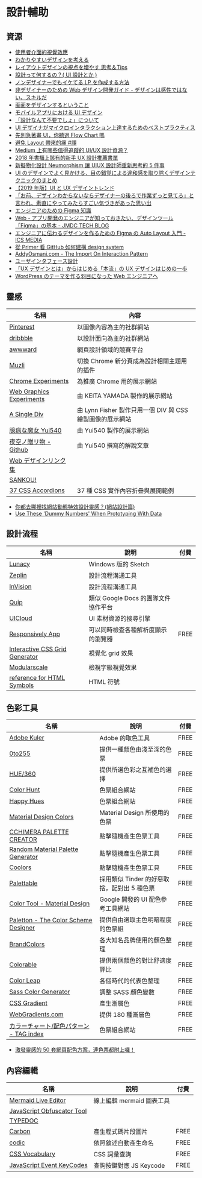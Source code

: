 # 設計輔助

## 資源

- [使用者介面的視覺效應](https://intersection.tw/%E4%BD%BF%E7%94%A8%E8%80%85%E4%BB%8B%E9%9D%A2%E7%9A%84%E8%A6%96%E8%A6%BA%E6%95%88%E6%87%89-%E7%B5%A6%E7%9C%9F%E6%AD%A3%E7%9A%84%E7%8B%82%E7%86%B1%E4%BB%BD%E5%AD%90-54ee84d365de)
- [わかりやすいデザインを考える](https://qiita.com/megumu-u/items/b991798842f7713a9ed8)
- [レイアウトデザインの視点を増やす 思考＆Tips](https://note.com/harahiroshi/n/n3af079dc17e9)
- [設計って何するの？( UI 設計とか )](https://qiita.com/kanchan-1996/items/f528bffbaccfe325032c)
- [ノンデザイナーでもイケてる LP を作成する方法](https://qiita.com/teradonburi/items/412f65147525ff34dbbd)
- [非デザイナーのための Web デザイン開発ガイド - デザインは感性ではない、スキルだ](https://qiita.com/rana_kualu/items/6955a2e4bc3284c361a5)
- [画面をデザインするということ](https://qiita.com/megumu-u/items/73b728ad1d381717d731)
- [モバイルアプリにおける UI デザイン](https://qiita.com/mark_1975M/items/eabdd95ac1de64e4fe1b)
- [「設計なんて不要でしょ」について](https://qiita.com/kahirokunn/items/d872b343ea1b89e8bec8)
- [UI デザイナがマイクロインタラクション上達するためのベストプラクティス](https://medium.com/@52shinNaka/ui%E3%83%87%E3%82%B6%E3%82%A4%E3%83%8A%E3%81%8C%E3%83%9E%E3%82%A4%E3%82%AF%E3%83%AD%E3%82%A4%E3%83%B3%E3%82%BF%E3%83%A9%E3%82%AF%E3%82%B7%E3%83%A7%E3%83%B3%E4%B8%8A%E9%81%94%E3%81%99%E3%82%8B%E3%81%9F%E3%82%81%E3%81%AE%E3%83%99%E3%82%B9%E3%83%88%E3%83%97%E3%83%A9%E3%82%AF%E3%83%86%E3%82%A3%E3%82%B9-735c2205e44d)
- [先別急著畫 UI，你聽過 Flow Chart 嗎](https://medium.com/as-a-product-designer/%E5%85%88%E5%88%A5%E6%80%A5%E8%91%97%E7%95%ABui-%E4%BD%A0%E8%81%BD%E9%81%8Eflow-chart%E5%97%8E-c6715f055cfc)
- [避免 Layout 帶來的痛 #譯](https://medium.com/@realdennis/%E9%81%BF%E5%85%8D-layout-%E5%B8%B6%E4%BE%86%E7%9A%84%E7%97%9B-%E8%AD%AF-9c8c6f7d56bf)
- [Medium 上有哪些值得追蹤的 UI/UX 設計資源？](https://medium.com/%E5%A5%B3%E4%BA%BA%E8%BF%B7%E8%A8%AD%E8%A8%88%E5%AF%A6%E9%A9%97%E5%AE%A4-womany-phd-lab/6bestuiuxpublications-307e9b530f3e)
- [2018 年書櫃上該有的新手 UX 設計推薦書單](https://medium.com/monospace-tw/2018%E5%B9%B4%E6%9B%B8%E6%AB%83%E4%B8%8A%E8%A9%B2%E6%9C%89%E7%9A%84-ux-%E6%96%B0%E6%89%8B%E8%A8%AD%E8%A8%88%E6%8E%A8%E8%96%A6%E6%9B%B8%E5%96%AE-9e81f0001422)
- [新擬物化設計 Neumorphism 讓 UIUX 設計師重新思考的 5 件事](https://medium.com/as-a-product-designer/%E6%96%B0%E6%93%AC%E7%89%A9%E5%8C%96%E8%A8%AD%E8%A8%88neumorphism%E8%AE%93uiux%E8%A8%AD%E8%A8%88%E5%B8%AB%E9%87%8D%E6%96%B0%E6%80%9D%E8%80%83%E7%9A%845%E4%BB%B6%E4%BA%8B-9c0eff8dcd90)
- [UI のデザインでよく見かける、目の錯覚による違和感を取り除くデザインテクニックのまとめ](https://coliss.com/articles/build-websites/operation/design/visually-distorted-when-ui-looks-all.html)
- [【2019 年版】UI と UX デザイントレンド](https://qiita.com/baby-degu/items/c3fc3b038e937112d999)
- [「お前、デザインわからないならデザイナーの後ろで作業ずっと見てろ」と言われ、素直にやってみたらすごい気づきがあった思い出](https://note.com/ikedanoriyuki/n/ncbf69cf0af46)
- [エンジニアのための Figma 知識](https://zenn.dev/seya/articles/127027b75dbba0)
- [Web・アプリ開発のエンジニアが知っておきたい、デザインツール「Figma」の基本 - JMDC TECH BLOG](https://techblog.jmdc.co.jp/entry/how-to-use-figma-for-engineers)
- [エンジニアに伝わるデザインを作るための Figma の Auto Layout 入門 - ICS MEDIA](https://ics.media/entry/211015/)
- [從 Primer 看 GitHub 如何建構 design system](https://medium.com/starbugs/styled-system-is-the-path-to-primer-99b8d7cdecce)
- [AddyOsmani.com - The Import On Interaction Pattern](https://addyosmani.com/blog/import-on-interaction/)
- [ユーザインタフェース設計](https://junkato.jp/ja/user-interface-design/)
- [「UX デザインとは」からはじめる「本流」の UX デザインはじめの一歩](https://www.slideshare.net/storywriterjp/uxux-ux-1)
- [WordPress のテーマを作る羽目になった Web エンジニアへ](https://zenn.dev/antez/articles/8e576daf822a84#%E6%9C%80%E5%BE%8C%E3%81%AB)

## 靈感

| 名稱                                                                                | 內容                                                      |
| ----------------------------------------------------------------------------------- | --------------------------------------------------------- |
| [Pinterest](https://www.pinterest.com/)                                             | 以圖像內容為主的社群網站                                  |
| [dribbble](https://dribbble.com/)                                                   | 以設計面向為主的社群網站                                  |
| [awwward](http://www.awwwards.com/)                                                 | 網頁設計領域的競賽平台                                    |
| [Muzli](https://muz.li/)                                                            | 切換 Chrome 新分頁成為設計相關主題用的插件                |
| [Chrome Experiments](https://experiments.withgoogle.com/collection/chrome)          | 為推廣 Chrome 用的展示網站                                |
| [Web Graphics Experiments](https://experiments.p5aholic.me/)                        | 由 KEITA YAMADA 製作的展示網站                            |
| [A Single Div](https://a.singlediv.com/)                                            | 由 Lynn Fisher 製作只用一個 DIV 與 CSS 繪製圖像的展示網站 |
| [臆病な魔女 Yui540](https://yui540.graphics/#/)                                     | 由 Yui540 製作的展示網站                                  |
| [夜空ノ贈リ物 - Github](https://github.com/yui540/Yozora_No_Okurimono)              | 由 Yui540 撰寫的解說文章                                  |
| [Web デザインリンク集](https://gendaidesign.com/)                                   |                                                           |
| [SANKOU!](https://sankoudesign.com/)                                                |                                                           |
| [37 CSS Accordions](https://freefrontend.com/css-accordions/#horizontal-accordions) | 37 種 CSS 實作內容折疊與展開範例                          |

- [你都去哪裡找網站動態特效設計靈感？(網站設計篇)](https://blockstudio.tw/blog/webdesign-inspiration-for-blockstudio/)
- [Use These 'Dummy Numbers' When Prototyping With Data](https://www.ideo.com/blog/use-these-dummy-numbers-when-prototyping-with-data)

## 設計流程

| 名稱                                                                       | 說明                                | 付費 |
| -------------------------------------------------------------------------- | ----------------------------------- | ---- |
| [Lunacy](https://icons8.com/lunacy)                                        | Windows 版的 Sketch                 |      |
| [Zeplin](https://zeplin.io/)                                               | 設計流程溝通工具                    |      |
| [InVision](https://www.invisionapp.com/)                                   | 設計流程溝通工具                    |      |
| [Quip](https://quip.com/)                                                  | 類似 Google Docs 的團隊文件協作平台 |      |
| [UICloud](http://ui-cloud.com/)                                            | UI 素材資源的搜尋引擎               |      |
| [Responsively App](https://responsively.app/)                              | 可以同時檢查各種解析度顯示的瀏覽器  | FREE |
| [Interactive CSS Grid Generator](https://grid.layoutit.com/)               | 視覺化 grid 效果                    |      |
| [Modularscale](https://www.modularscale.com/?1&em&1.618)                   | 檢視字級視覺效果                    |      |
| [reference for HTML Symbols](https://www.toptal.com/designers/htmlarrows/) | HTML 符號                           |      |

## 色彩工具

| 名稱                                                                                         | 說明                                        | 付費 |
| -------------------------------------------------------------------------------------------- | ------------------------------------------- | ---- |
| [Adobe Kuler](https://color.adobe.com/zh/create/color-wheel/)                                | Adobe 的取色工具                            | FREE |
| [0to255](https://www.0to255.com/)                                                            | 提供一種顏色由淺至深的色票                  | FREE |
| [HUE/360](http://hue360.herokuapp.com/)                                                      | 提供所選色彩之互補色的選擇                  | FREE |
| [Color Hunt](https://colorhunt.co/)                                                          | 色票組合網站                                | FREE |
| [Happy Hues](https://www.happyhues.co/)                                                      | 色票組合網站                                | FREE |
| [Material Design Colors](https://www.materialui.co/colors)                                   | Material Design 所使用的色票                | FREE |
| [CCHIMERA PALETTE CREATOR](http://saint11.org/tools/cchimera/index.html)                     | 點擊隨機產生色票工具                        | FREE |
| [Random Material Palette Generator](https://www.threebu.it/random-material-palette/)         | 點擊隨機產生色票工具                        | FREE |
| [Coolors](https://coolors.co/)                                                               | 點擊隨機產生色票工具                        | FREE |
| [Palettable](https://www.palettable.io/)                                                     | 採用類似 Tinder 的好惡取捨，配對出 5 種色票 | FREE |
| [Color Tool - Material Design](https://material.io/resources/color/)                         | Google 開發的 UI 配色參考工具網站           | FREE |
| [Paletton - The Color Scheme Designer](https://paletton.com/)                                | 提供自由選取主色明暗程度的色票組            | FREE |
| [BrandColors](http://brandcolors.net/)                                                       | 各大知名品牌使用的顏色整理                  | FREE |
| [Colorable](https://colorable.jxnblk.com/)                                                   | 提供兩個顏色的對比舒適度評比                | FREE |
| [Color Leap](https://colorleap.app/home)                                                     | 各個時代的代表色整理                        | FREE |
| [Sass Color Generator](http://scg.ar-ch.org/)                                                | 調整 SASS 顏色變數                          | FREE |
| [CSS Gradient](https://cssgradient.io/)                                                      | 產生漸層色                                  | FREE |
| [WebGradients.com](https://webgradients.com/)                                                | 提供 180 種漸層色                           | FREE |
| [カラーチャート/配色パターン - TAG index](https://www.tagindex.com/color/color_pattern.html) | 色票組合網站                                | FREE |

- [激發靈感的 50 套網頁配色方案，連色票都附上囉！](https://www.mydesy.com/web-page-2)

## 內容編輯

| 名稱                                                                     | 說明                      | 付費 |
| ------------------------------------------------------------------------ | ------------------------- | ---- |
| [Mermaid Live Editor](https://mermaid-js.github.io/mermaid-live-editor/) | 線上編輯 mermaid 圖表工具 |      |
| [JavaScript Obfuscator Tool](https://obfuscator.io/)                     |                           |      |
| [TYPEDOC](http://typedoc.org/)                                           |                           |      |
| [Carbon](https://carbon.now.sh/)                                         | 產生程式碼片段圖片        | FREE |
| [codic](https://codic.jp/)                                               | 依照敘述自動產生命名      | FREE |
| [CSS Vocabulary](http://apps.workflower.fi/vocabs/css/en)                | CSS 詞彙查詢              | FREE |
| [JavaScript Event KeyCodes](https://keycode.info/)                       | 查詢按鍵對應 JS Keycode   | FREE |
